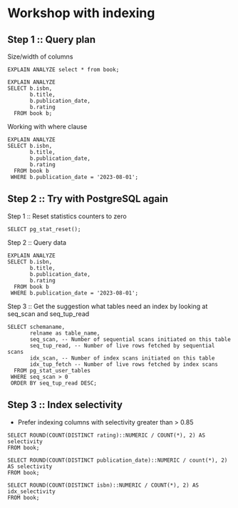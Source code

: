 # Workshop with indexing

## Step 1 :: Query plan

Size/width of columns
```
EXPLAIN ANALYZE select * from book;

EXPLAIN ANALYZE
SELECT b.isbn, 
       b.title,
       b.publication_date,
       b.rating
  FROM book b;
```

Working with where clause
```
EXPLAIN ANALYZE
SELECT b.isbn, 
       b.title,
       b.publication_date,
       b.rating
  FROM book b
 WHERE b.publication_date = '2023-08-01';
```


## Step 2 :: Try with PostgreSQL again

Step 1 :: Reset statistics counters to zero
```
SELECT pg_stat_reset();
```

Step 2 :: Query data
```
EXPLAIN ANALYZE
SELECT b.isbn, 
       b.title,
       b.publication_date,
       b.rating
  FROM book b
 WHERE b.publication_date = '2023-08-01';
```

Step 3 :: Get the suggestion what tables need an index by looking at seq_scan and seq_tup_read
```
SELECT schemaname,
       relname as table_name,
       seq_scan, -- Number of sequential scans initiated on this table
       seq_tup_read, -- Number of live rows fetched by sequential scans
       idx_scan, -- Number of index scans initiated on this table
       idx_tup_fetch -- Number of live rows fetched by index scans
  FROM pg_stat_user_tables
 WHERE seq_scan > 0
 ORDER BY seq_tup_read DESC;
```

## Step 3 :: Index selectivity
* Prefer indexing columns with selectivity greater than > 0.85

```
SELECT ROUND(COUNT(DISTINCT rating)::NUMERIC / COUNT(*), 2) AS selectivity
FROM book;

SELECT ROUND(COUNT(DISTINCT publication_date)::NUMERIC / count(*), 2) AS selectivity
FROM book;

SELECT ROUND(COUNT(DISTINCT isbn)::NUMERIC / COUNT(*), 2) AS idx_selectivity
FROM book;
```
